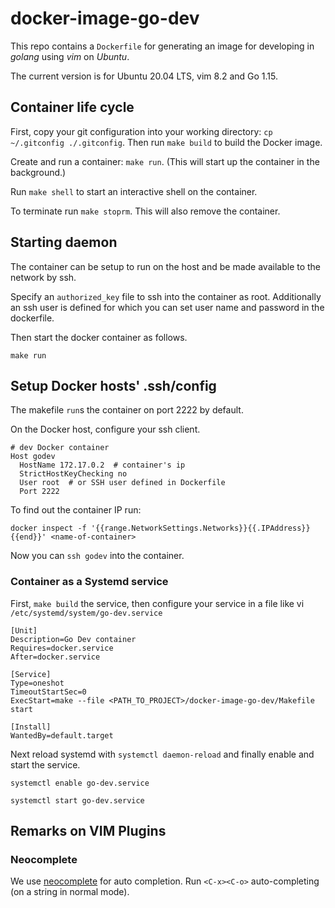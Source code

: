 # docker-image-go-dev

This repo contains a `Dockerfile` for generating an image for developing in *golang*
using *vim* on *Ubuntu*.

The current version is for Ubuntu 20.04 LTS, vim 8.2 and Go 1.15.

## Container life cycle
First, copy your git configuration into your working directory: `cp ~/.gitconfig ./.gitconfig`.
Then run `make build` to build the Docker image.

Create and run a container: `make run`. (This will
start up the container in the background.)

Run `make shell` to start an interactive shell on the container.

To terminate run `make stoprm`. This will also remove the container.


## Starting daemon

The container can be setup to run on the host and be made available to the network by ssh.

Specify an `authorized_key` file to ssh into the container as root. Additionally an ssh user
is defined for which you can set user name and password in the dockerfile.

Then start the docker container as follows.

```
make run
```

## Setup Docker hosts' .ssh/config


The makefile `run`s the container on port 2222 by default.

On the Docker host, configure your ssh client.

```
# dev Docker container
Host godev
  HostName 172.17.0.2  # container's ip
  StrictHostKeyChecking no
  User root  # or SSH user defined in Dockerfile
  Port 2222
```

To find out the container IP run:

```
docker inspect -f '{{range.NetworkSettings.Networks}}{{.IPAddress}}{{end}}' <name-of-container>
```

Now you can `ssh godev` into the container.


### Container as a Systemd service

First, `make build` the service, then configure your service in a file like vi `/etc/systemd/system/go-dev.service`

```
[Unit]
Description=Go Dev container
Requires=docker.service
After=docker.service

[Service]
Type=oneshot
TimeoutStartSec=0
ExecStart=make --file <PATH_TO_PROJECT>/docker-image-go-dev/Makefile start

[Install]
WantedBy=default.target
```

Next reload systemd with `systemctl daemon-reload` and finally enable and start the service.

```
systemctl enable go-dev.service
```

```
systemctl start go-dev.service
```


## Remarks on VIM Plugins

### Neocomplete
We use [neocomplete](https://github.com/Shougo/neocomplete.vim) for auto completion.
Run `<C-x><C-o>` auto-completing (on a string in normal mode).
